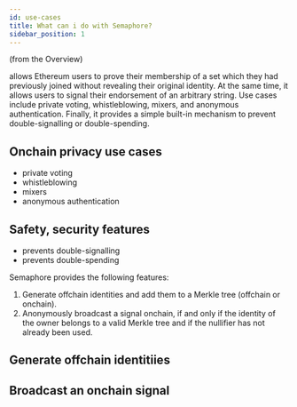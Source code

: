 ```yaml
---
id: use-cases
title: What can i do with Semaphore?
sidebar_position: 1
---
```


(from the Overview)

allows Ethereum users to prove their membership of a set which they had previously joined without revealing their original identity. At the same time, it allows users to signal their endorsement of an arbitrary string.
Use cases include private voting, whistleblowing, mixers, and anonymous authentication. Finally, it provides a simple built-in mechanism to prevent double-signalling or double-spending.

## Onchain privacy use cases

- private voting
- whistleblowing
- mixers
- anonymous authentication

## Safety, security features

- prevents double-signalling
- prevents double-spending


Semaphore provides the following features:

1. Generate offchain identities and add them to a Merkle tree (offchain or onchain).
2. Anonymously broadcast a signal onchain, if and only if the identity of the owner belongs to a
   valid Merkle tree and if the nullifier has not already been used.

## Generate offchain identitiies



## Broadcast an onchain signal